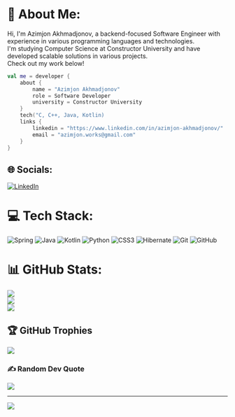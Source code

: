 # 💫 About Me:
Hi, I'm Azimjon Akhmadjonov, a backend-focused Software Engineer with experience in various programming languages and technologies. <br>I'm studying Computer Science at Constructor University and have developed scalable solutions in various projects. <br>Check out my work below!
```kotlin
val me = developer {
    about {
        name = "Azimjon Akhmadjonov"
        role = Software Developer
        university = Constructor University
    }
    tech("C, C++, Java, Kotlin)
    links {
        linkedin = "https://www.linkedin.com/in/azimjon-akhmadjonov/"
        email = "azimjon.works@gmail.com"
    }
}
```


## 🌐 Socials:
[![LinkedIn](https://img.shields.io/badge/LinkedIn-%230077B5.svg?logo=linkedin&logoColor=white)](https://linkedin.com/in/azimjon-akhmadjonov) 

# 💻 Tech Stack:
![Spring](https://img.shields.io/badge/spring-%236DB33F.svg?style=for-the-badge&logo=spring&logoColor=white) ![Java](https://img.shields.io/badge/java-%23ED8B00.svg?style=for-the-badge&logo=openjdk&logoColor=white) ![Kotlin](https://img.shields.io/badge/kotlin-%237F52FF.svg?style=for-the-badge&logo=kotlin&logoColor=white) ![Python](https://img.shields.io/badge/python-3670A0?style=for-the-badge&logo=python&logoColor=ffdd54) ![CSS3](https://img.shields.io/badge/css3-%231572B6.svg?style=for-the-badge&logo=css3&logoColor=white) ![Hibernate](https://img.shields.io/badge/Hibernate-59666C?style=for-the-badge&logo=Hibernate&logoColor=white) ![Git](https://img.shields.io/badge/git-%23F05033.svg?style=for-the-badge&logo=git&logoColor=white) ![GitHub](https://img.shields.io/badge/github-%23121011.svg?style=for-the-badge&logo=github&logoColor=white)
# 📊 GitHub Stats:
![](https://github-readme-stats.vercel.app/api?username=azimsh3r&theme=dark&hide_border=true&include_all_commits=false&count_private=false)<br/>
![](https://github-readme-streak-stats.herokuapp.com/?user=azimsh3r&theme=dark&hide_border=true)<br/>
![](https://github-readme-stats.vercel.app/api/top-langs/?username=azimsh3r&theme=dark&hide_border=true&include_all_commits=false&count_private=false&layout=compact)

## 🏆 GitHub Trophies
![](https://github-profile-trophy.vercel.app/?username=azimsh3r&theme=radical&no-frame=true&no-bg=true&margin-w=4)

### ✍️ Random Dev Quote
![](https://quotes-github-readme.vercel.app/api?type=vetical&theme=radical)

---
[![](https://visitcount.itsvg.in/api?id=azimsh3r&icon=0&color=0)](https://visitcount.itsvg.in)

<!-- Proudly created with GPRM ( https://gprm.itsvg.in ) -->
